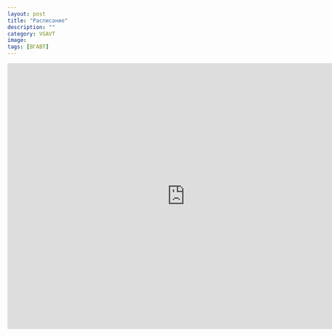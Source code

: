 ```yaml
---
layout: post
title: "Расписание"
description: ""
category: VGAVT
image: 
tags: [ВГАВТ]
---
```

<iframe src="https://www.google.com/calendar/embed?mode=WEEK&amp;height=600&amp;wkst=2&amp;hl=ru&amp;bgcolor=%23FFFFFF&amp;src=v29js6shvsdifr4tu2jklhgjk8%40group.calendar.google.com&amp;color=%23182C57&amp;ctz=Europe%2FMoscow" style=" border-width:0 " width="800" height="600" frameborder="0">        </iframe>
